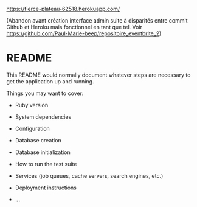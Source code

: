 https://fierce-plateau-62518.herokuapp.com/

(Abandon avant création interface admin suite à disparités entre commit Github et Heroku mais fonctionnel en tant que tel. Voir https://github.com/Paul-Marie-beep/repositoire_eventbrite_2)


# README

This README would normally document whatever steps are necessary to get the
application up and running.

Things you may want to cover:

* Ruby version

* System dependencies

* Configuration

* Database creation

* Database initialization

* How to run the test suite

* Services (job queues, cache servers, search engines, etc.)

* Deployment instructions

* ...

